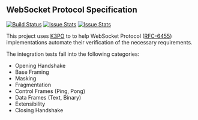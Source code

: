 ## WebSocket Protocol Specification

[![Build Status][build-status-image]][build-status]
[![Issue Stats][pull-requests-image]][pull-requests]
[![Issue Stats][issues-closed-image]][issues-closed]

[build-status-image]: https://travis-ci.org/k3po/specification.ws.svg?branch=develop
[build-status]: https://travis-ci.org/k3po/specification.ws
[pull-requests-image]: http://www.issuestats.com/github/k3po/specification.ws/badge/pr
[pull-requests]: http://www.issuestats.com/github/k3po/specification.ws
[issues-closed-image]: http://www.issuestats.com/github/k3po/specification.ws/badge/issue
[issues-closed]: http://www.issuestats.com/github/k3po/specification.ws


This project uses [K3PO](http://github.com/k3po/k3po) to to help WebSocket Protocol 
([RFC-6455](https://tools.ietf.org/html/rfc6455)) implementations automate their verification of the necessary requirements.

The integration tests fall into the following categories:
 * Opening Handshake
 * Base Framing
 * Masking
 * Fragmentation
 * Control Frames (Ping, Pong)
 * Data Frames (Text, Binary)
 * Extensibility
 * Closing Handshake
